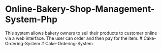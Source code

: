 # Online-Bakery-Shop-Management-System-Php
This system allows bakery owners to sell their products to customer online via a web interface. The user can order and then pay for the item.
#   C a k e - O r d e r i n g - S y s t e m  
 #   C a k e - O r d e r i n g - S y s t e m  
 